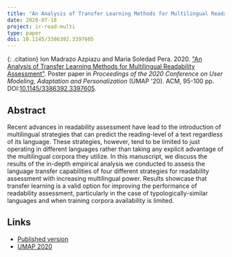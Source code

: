 ```yaml
---
title: "An Analysis of Transfer Learning Methods for Multilingual Readability Assessment"
date: 2020-07-18
project: ir-read-multi
type: paper
doi: 10.1145/3386392.3397605
---
```


{: .citation}
Ion Madrazo Azpiazu and Maria Soledad Pera. 2020. ["An Analysis of Transfer Learning Methods for Multilingual Readability Assessment"](#). Poster paper in <cite>Proceedings of the 2020 Conference on User Modeling, Adaptation and Personalization</cite> (UMAP '20). ACM, 95-100 pp. DOI:[10.1145/3386392.3397605](https://doi.org/10.1145/3386392.3397605).

## Abstract

Recent advances in readability assessment have lead to the introduction of multilingual strategies that can predict the reading-level of a text regardless of its language. These strategies, however, tend to be limited to just operating in different languages rather than taking any explicit advantage of the multilingual corpora they utilize. In this manuscript, we discuss the results of the in-depth empirical analysis we conducted to assess the language transfer capabilities of four different strategies for readability assessment with increasing multilingual power. Results showcase that transfer learning is a valid option for improving the performance of readability assessment, particularly in the case of typologically-similar languages and when training corpora availability is limited.

## Links

* [Published version](https://doi.org/10.1145/3386392.3397605)
* [UMAP 2020](https://um.org/umap2020/)